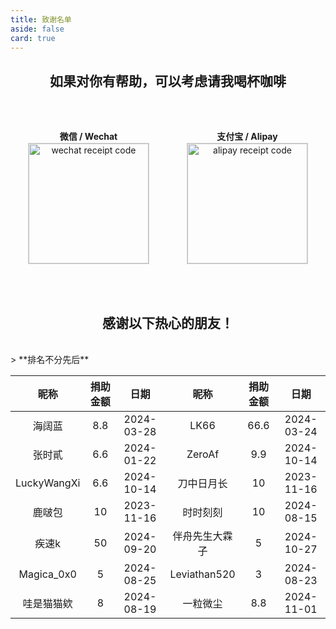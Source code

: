 ```yaml
---
title: 致谢名单
aside: false
card: true
---
```


<center><h2>如果对你有帮助，可以考虑请我喝杯咖啡</h2></center>
<br>
<div style="display: flex; justify-content: center; align-items: center; gap: 60px; margin-top: 30px;">
  <div style="display: flex; flex-direction: column; align-items: center; text-align: center;">
    <p style="font-weight: bold; margin: 0; line-height: 1.5;">微信 / Wechat</p>
    <img style="width:192px; border:1px solid lightgrey;" src="https://pan.811520.xyz/2024-11/1730603920-wechatpay.webp" alt="wechat receipt code" />
  </div>
  <div style="display: flex; flex-direction: column; align-items: center; text-align: center;">
    <p style="font-weight: bold; margin: 0; line-height: 1.5;">支付宝 / Alipay</p>
    <img style="width:192px; border:1px solid lightgrey;" src="https://pan.811520.xyz/2024-11/1730603921-alipay.webp" alt="alipay receipt code" />
  </div>
</div>

<br><br>

<center><h2>感谢以下热心的朋友！</h2></center>
<br>
> **排名不分先后**
<br>

| 昵称          | 捐助金额      | 日期            |  昵称         | 捐助金额      | 日期            |
| :-----------: | :----------: | :-------------: | :-----------: | :----------: | :-------------: |
| 海阔蓝        | 8.8           | 2024-03-28     | LK66           | 66.6         | 2024-03-24 |
| 张时貳        | 6.6           | 2024-01-22     | ZeroAf         | 9.9          | 2024-10-14 |
| LuckyWangXi   | 6.6          | 2024-10-14      | 刀中日月长      | 10           | 2023-11-16 |
| 鹿啵包        | 10            | 2023-11-16     | 时时刻刻        | 10           | 2024-08-15 |
| 疾速k         | 50           | 2024-09-20      | 伴舟先生大霖子   | 5            | 2024-10-27 |
| Magica_0x0    | 5            | 2024-08-25      | Leviathan520   | 3            | 2024-08-23 |
| 哇是猫猫欸     | 8            | 2024-08-19      | 一粒微尘        | 8.8          | 2024-11-01 |
